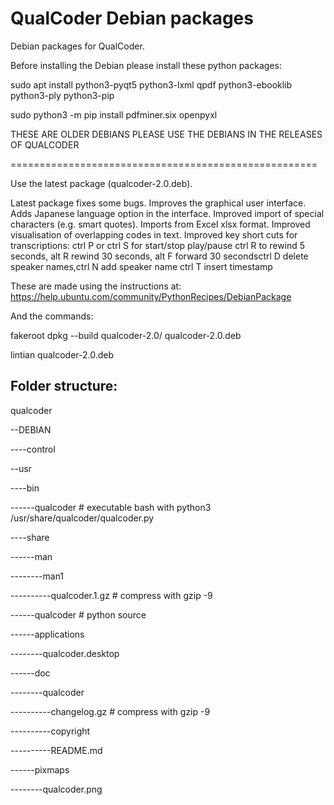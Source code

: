 # QualCoder Debian packages


Debian packages for QualCoder.

Before installing the Debian please install these python packages:

sudo apt install python3-pyqt5 python3-lxml qpdf python3-ebooklib  python3-ply python3-pip

sudo python3 -m pip install pdfminer.six openpyxl

THESE ARE OLDER DEBIANS PLEASE USE THE DEBIANS IN THE RELEASES OF QUALCODER

=====================================================

Use the latest package (qualcoder-2.0.deb). 

Latest package fixes some bugs. Improves the graphical user interface. Adds Japanese language option in the interface. Improved import of special characters (e.g. smart quotes). Imports from Excel xlsx format. Improved visualisation of overlapping codes in text. Improved key short cuts for transcriptions: ctrl P or ctrl S for start/stop play/pause  ctrl R to rewind 5 seconds, alt R rewind 30 seconds, alt F forward 30 secondsctrl D delete speaker names,ctrl N add speaker name ctrl T insert timestamp

These are made using the instructions at: https://help.ubuntu.com/community/PythonRecipes/DebianPackage

And the commands:

fakeroot dpkg --build qualcoder-2.0/ qualcoder-2.0.deb

lintian qualcoder-2.0.deb

## Folder structure:

qualcoder

--DEBIAN

----control

--usr

----bin

------qualcoder   # executable bash with python3 /usr/share/qualcoder/qualcoder.py

----share

------man

--------man1

----------qualcoder.1.gz  # compress with gzip -9

------qualcoder     # python source

------applications

--------qualcoder.desktop

------doc

--------qualcoder

----------changelog.gz   # compress with gzip -9

----------copyright

----------README.md

------pixmaps

--------qualcoder.png

